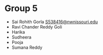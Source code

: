 # Group 5

- Sai Rohith Gorla <S538416@nwnissouri.edu>
- Ravi Chander Reddy Goli
- Harika
- Sudheera
- Pooja
- Sumana Reddy
